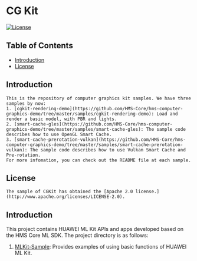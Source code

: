 # CG Kit
[![License](https://img.shields.io/badge/Docs-hmsguides-brightgreen)](https://developer.huawei.com/consumer/en/doc/development/HMSCore-Guides/introduction-0000001050197938)

## Table of Contents
 * [Introduction](#introduction)
 * [License](#license)

## Introduction
    This is the repository of computer graphics kit samples. We have three samples by now:
    1. [cgkit-rendering-demo](https://github.com/HMS-Core/hms-computer-graphics-demo/tree/master/samples/cgkit-rendering-demo): Load and render a basic model, with PBR and lights.
    2. [smart-cache-gles](https://github.com/HMS-Core/hms-computer-graphics-demo/tree/master/samples/smart-cache-gles): The sample code describes how to use OpenGL Smart Cache.
    3. [smart-cache-prerotation-vulkan](https://github.com/HMS-Core/hms-computer-graphics-demo/tree/master/samples/smart-cache-prerotation-vulkan): The sample code describes how to use Vulkan Smart Cache and Pre-rotation.
    For more infomation, you can check out the README file at each sample.

## License
    The sample of CGKit has obtained the [Apache 2.0 license.](http://www.apache.org/licenses/LICENSE-2.0).

## Introduction

This project contains HUAWEI ML Kit APIs and apps developed based on the HMS Core ML SDK. The project directory is as follows:
1. [MLKit-Sample](https://github.com/HMS-Core/hms-ml-demo/blob/master/MLKit-Sample): Provides examples of using basic functions of HUAWEI ML Kit.
